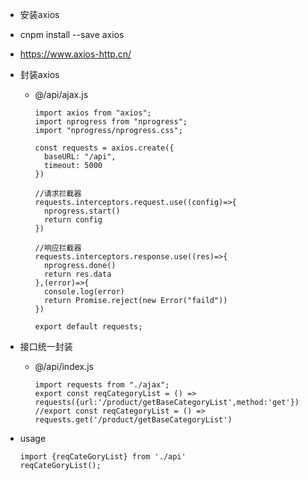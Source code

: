 + 安装axios
+ cnpm install --save axios
+ https://www.axios-http.cn/

+ 封装axios
  - @/api/ajax.js
    ```
    import axios from "axios";
    import nprogress from "nprogress";
    import "nprogress/nprogress.css";

    const requests = axios.create({
      baseURL: "/api",
      timeout: 5000
    })

    //请求拦截器
    requests.interceptors.request.use((config)=>{
      nprogress.start()
      return config
    })

    //响应拦截器
    requests.interceptors.response.use((res)=>{
      nprogress.done()
      return res.data
    },(error)=>{
      console.log(error)
      return Promise.reject(new Error("faild"))
    })

    export default requests;
    ```
    
+ 接口统一封装
  - @/api/index.js
    ```
    import requests from "./ajax";
    export const reqCategoryList = () => requests({url:'/product/getBaseCategoryList',method:'get'})
    //export const reqCategoryList = () => requests.get('/product/getBaseCategoryList')
    ```

+ usage
  ```
  import {reqCateGoryList} from './api'
  reqCateGoryList(); 
  ```